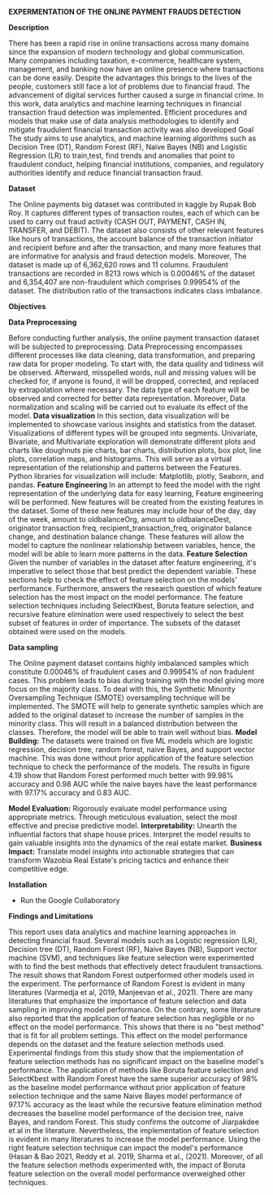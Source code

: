 **EXPERMENTATION OF THE ONLINE PAYMENT FRAUDS DETECTION** 

**Description**

There has been a rapid rise in online transactions across many domains since the expansion of modern technology and global communication. Many companies including taxation, e-commerce, healthcare system, management, and banking now have an online presence where transactions can be done easily. Despite the advantages this brings to the lives of the people, customers still face a lot of problems due to financial fraud. The advancement of digital services further caused a surge in financial crime.
In this work, data analytics and machine learning techniques in financial transaction fraud detection was implemented. Efficient procedures and models that make use of data analysis methodologies to identify and mitigate fraudulent financial transaction activity was also developed
Goal
The study aims to use analytics, and machine learning algorithms such as Decision Tree (DT), Random Forest (RF), Naive Bayes (NB) and Logistic Regression (LR) to train,test, find trends and anomalies that point to fraudulent conduct, helping financial institutions, companies, and regulatory authorities identify and reduce financial transaction fraud.

**Dataset**

The Online payments big dataset was contributed in kaggle by Rupak Bob Roy. It captures different types of transaction routes, each of which can be used to carry out fraud activity (CASH OUT, PAYMENT, CASH IN, TRANSFER, and DEBIT). The dataset also consists of other relevant features like hours of transactions, the account balance of the transaction initiator and recipient before and after the transaction, and many more features that are informative for analysis and fraud detection models. Moreover, The dataset is made up of 6,362,620 rows and 11 columns. Fraudulent transactions are recorded in 8213 rows which is 0.00046% of the dataset and 6,354,407 are non-fraudulent which comprises 0.99954% of the dataset. The distribution ratio of the transactions indicates class imbalance.

**Objectives**

**Data Preprocessing**

Before conducting further analysis, the online payment transaction dataset will be subjected to preprocessing. Data Preprocessing encompasses different processes like data cleaning, data transformation, and preparing raw data for proper modeling.
To start with, the data quality and tidiness will be observed. Afterward, misspelled words, null and missing values will be checked for, if anyone is found, it will be dropped, corrected, and replaced by extrapolation where necessary. The data type of each feature will be observed and corrected for better data representation. Moreover, Data normalization and scaling will be carried out to evaluate its effect of the model. 
**Data visualization**
In this section, data visualization will be implemented to showcase various insights and statistics from the dataset.  Visualizations of different types will be grouped into segments. Univariate, Bivariate, and Multivariate exploration will demonstrate different plots and charts like doughnuts pie charts, bar charts, distribution plots, box plot, line plots, correlation maps, and histograms. This will serve as a virtual representation of the relationship and patterns between the Features. Python libraries for visualization will include: Matplotlib, plotly, Seaborn, and pandas.
**Feature Engineering**
In an attempt to feed the model with the right representation of the underlying data for easy learning, Feature engineering will be performed.  New features will be created from the existing features in the dataset. Some of these new features may include hour of the day, day of the week, amount to oldbalanceOrg, amount to oldbalanceDest, originator transaction freq, recipient_transaction_freq, originator balance change, and destination balance change. These features will allow the model to capture the nonlinear relationship between variables, hence, the model will be able to learn more patterns in the data.
**Feature Selection**
Given the number of variables in the dataset after feature engineering, it's imperative to select those that best predict the dependent variable. These sections help to check the effect of feature selection on the models’ performance. Furthermore, answers the research question of which feature selection has the most impact on the model performance.
The feature selection techniques including SelectKbest, Boruta feature selection, and recursive feature elimination were used respectively to select the best subset of features in order of importance. The subsets of the dataset obtained were used on the models.

**Data sampling**

The Online payment dataset contains highly imbalanced samples which constitute 0.00046% of fraudulent cases and 0.99954% of non fradulent cases. This problem leads to bias during training with the model giving more focus on the majority class. To deal with this, the Synthetic Minority Oversampling Technique (SMOTE) oversampling technique will be implemented.  The SMOTE will help to generate synthetic samples which are added to the original dataset to increase the number of samples in the minority class. This will result in a balanced distribution between the classes. Therefore, the model will be able to train well without bias. 
**Model Building:** The datasets were trained on five ML models which are logistic regression, decision tree, random forest, naive Bayes, and support vector machine. This was done without prior application of the feature selection technique to check the performance of the models. The results in figure 4.19 show that Random Forest performed much better with 99.98% accuracy and 0.98 AUC while the naive bayes have the least performance with 97.17% accuracy and 0.83 AUC.

 **Model Evaluation:** Rigorously evaluate model performance using appropriate metrics. Through meticulous evaluation, select the most effective and precise predictive model.
**Interpretability:** Unearth the influential factors that shape house prices. Interpret the model results to gain valuable insights into the dynamics of the real estate market.
**Business Impact:** Translate model insights into actionable strategies that can transform Wazobia Real Estate's pricing tactics and enhance their competitive edge.

**Installation**
-	Run the Google Collaboratory

**Findings and Limitations**

This report uses data analytics and machine learning approaches in detecting financial fraud.  Several models such as Logistic regression (LR), Decision tree (DT), Random Forest (RF), Naive Bayes (NB), Support vector machine (SVM), and techniques like feature selection were experimented with to find the best methods that effectively detect fraudulent transactions. The result shows that Random Forest outperformed other models used in the experiment. The performance of Random Forest is evident in many literatures (Varmedja et al, 2019, Manjeevan et al., 2021).
There are many literatures that emphasize the importance of feature selection and data sampling in improving model performance. On the contrary, some literature also reported that the application of feature selection has negligible or no effect on the model performance. This shows that there is no "best method" that is fit for all problem settings. This effect on the model performance depends on the dataset and the feature selection methods used.
Experimental findings from this study show that the implementation of feature selection methods has no significant impact on the baseline model's performance. The application of methods like Boruta feature selection and SelectKbest with Random Forest have the same superior accuracy of 98% as the baseline model performance without prior application of feature selection technique and the same Naive Bayes model performance of 97.17% accuracy as the least while the recursive feature elimination method decreases the baseline model performance of the decision tree, naive Bayes, and random Forest. This study confirms the outcome of Jiarpakdee et al in the literature. Nevertheless, the implementation of feature selection is evident in many literatures to increase the model performance. Using the right feature selection technique can impact the model's performance (Hasan & Bao 2021, Reddy et al. 2019, Sharma et al., (2021). Moreover, of all the feature selection methods experimented with, the impact of Boruta feature selection on the overall model performance overweighed other techniques. 
